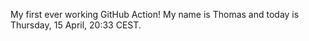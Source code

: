 My first ever working GitHub Action!
My name is Thomas and today is Thursday, 15 April, 20:33 CEST. 
